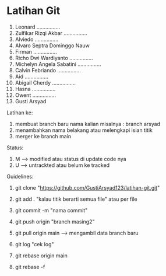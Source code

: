 # Latihan Git 

1. Leonard ................
2. Zulfikar Rizqi Akbar ................
3. Alviedo ................
4. Alvaro Septra Dominggo Nauw
5. Firman ................
6. Richo Dwi Wardiyanto ................
7. Michelyn Angela Sabatini ................
8. Calvin Febriando ................
9. Aid ................
10. Abigail Cherdy ................
12. Hasna ................
13. Owent ................
14. Gusti Arsyad

Latihan ke:
1. membuat branch baru nama kalian misalnya : branch arsyad
2. menambahkan nama belakang atau melengkapi isian titik
3. merger ke branch main

Status:
1. M --> modified atau status di update code nya
2. U --> untrackted atau belum ke tracked

Guidelines:
1. git clone "https://github.com/GustiArsyad123/latihan-git.git"

1. git add . "kalau titik berarti semua file" atau per file
2. git commit -m "nama commit"
3. git push origin "branch masing2"

1. git pull origin main --> mengambil data branch baru

1. git log "cek log"

1. git rebase origin main
2. git rebase -f